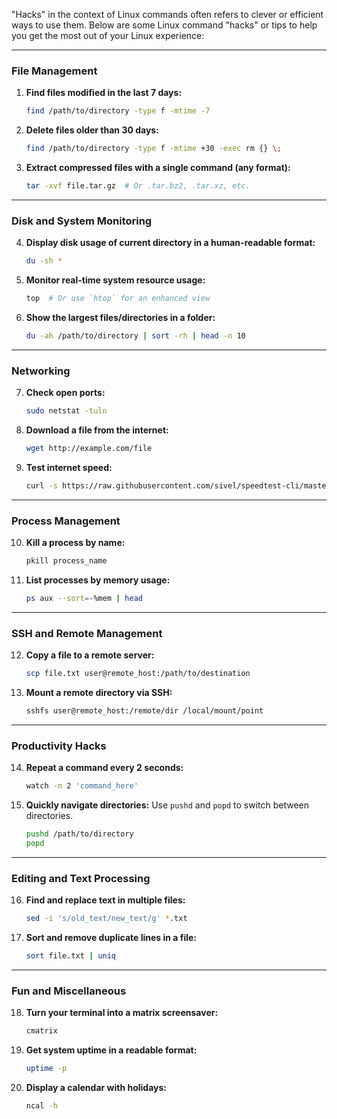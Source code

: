 "Hacks" in the context of Linux commands often refers to clever or efficient ways to use them. Below are some Linux command "hacks" or tips to help you get the most out of your Linux experience:

---

### **File Management**
1. **Find files modified in the last 7 days:**
   ```bash
   find /path/to/directory -type f -mtime -7
   ```

2. **Delete files older than 30 days:**
   ```bash
   find /path/to/directory -type f -mtime +30 -exec rm {} \;
   ```

3. **Extract compressed files with a single command (any format):**
   ```bash
   tar -xvf file.tar.gz  # Or .tar.bz2, .tar.xz, etc.
   ```

---

### **Disk and System Monitoring**
4. **Display disk usage of current directory in a human-readable format:**
   ```bash
   du -sh *
   ```

5. **Monitor real-time system resource usage:**
   ```bash
   top  # Or use `htop` for an enhanced view
   ```

6. **Show the largest files/directories in a folder:**
   ```bash
   du -ah /path/to/directory | sort -rh | head -n 10
   ```

---

### **Networking**
7. **Check open ports:**
   ```bash
   sudo netstat -tuln
   ```

8. **Download a file from the internet:**
   ```bash
   wget http://example.com/file
   ```

9. **Test internet speed:**
   ```bash
   curl -s https://raw.githubusercontent.com/sivel/speedtest-cli/master/speedtest.py | python -
   ```

---

### **Process Management**
10. **Kill a process by name:**
    ```bash
    pkill process_name
    ```

11. **List processes by memory usage:**
    ```bash
    ps aux --sort=-%mem | head
    ```

---

### **SSH and Remote Management**
12. **Copy a file to a remote server:**
    ```bash
    scp file.txt user@remote_host:/path/to/destination
    ```

13. **Mount a remote directory via SSH:**
    ```bash
    sshfs user@remote_host:/remote/dir /local/mount/point
    ```

---

### **Productivity Hacks**
14. **Repeat a command every 2 seconds:**
    ```bash
    watch -n 2 'command_here'
    ```

15. **Quickly navigate directories:**
    Use `pushd` and `popd` to switch between directories.
    ```bash
    pushd /path/to/directory
    popd
    ```

---

### **Editing and Text Processing**
16. **Find and replace text in multiple files:**
    ```bash
    sed -i 's/old_text/new_text/g' *.txt
    ```

17. **Sort and remove duplicate lines in a file:**
    ```bash
    sort file.txt | uniq
    ```

---

### **Fun and Miscellaneous**
18. **Turn your terminal into a matrix screensaver:**
    ```bash
    cmatrix
    ```

19. **Get system uptime in a readable format:**
    ```bash
    uptime -p
    ```

20. **Display a calendar with holidays:**
    ```bash
    ncal -h
    ```
